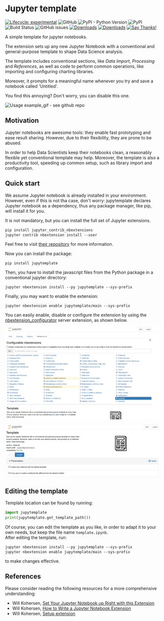 # Jupyter template

[![Lifecycle:
experimental](https://img.shields.io/badge/lifecycle-experimental-orange.svg)](https://www.tidyverse.org/lifecycle/#experimental)
![GitHub](https://img.shields.io/github/license/xtreamsrl/jupytemplate)
![PyPI - Python Version](https://img.shields.io/pypi/pyversions/jupytemplate)
![PyPI](https://img.shields.io/pypi/v/jupytemplate)
![Build Status](https://travis-ci.org/xtreamsrl/jupytemplate.svg?branch=master)
![GitHub issues](https://img.shields.io/github/issues/xtreamsrl/jupytemplate)
[![Downloads](https://pepy.tech/badge/jupytemplate)](https://pepy.tech/project/jupytemplate)
[![Downloads](https://pepy.tech/badge/jupytemplate/month)](https://pepy.tech/project/jupytemplate/month)
[![Say Thanks\!](https://img.shields.io/badge/Say%20Thanks-!-1EAEDB.svg)](https://saythanks.io/to/donlelef)


A simple template for jupyter notebooks.

The extension sets up any new Jupyter Notebook 
with a conventional and general-purpose
template to shape Data Science analysis.

The template includes conventional sections,
like *Data Import*, *Processing* and *References*,
as well as code to perform common operations, like
importing and configuring charting libraries. 

Moreover, it prompts for a meaningful name whenever
you try and save a notebook called 'Untitled'. 

You find this annoying? Don't worry, you can disable
this one.

![Usage example_gif - see github repo](docs/jupytemplate.gif)

## Motivation
Jupyter notebooks are awesome tools: they enable fast 
prototyping and ease result sharing. However, due to 
their flexibility, they are prone to be abused. 

In order to help Data Scientists keep their notebooks 
clean, a reasonably flexible yet conventional template
may help. Moreover, the template is also a 
productivity tool, speeding up common setup,
such as library import and configuration.

## Quick start
We assume Jupyter notebook is already installed in your environment.
However, even if this is not tha case, don't worry: jupytemplate
declares Jupyter notebook as a dependency, thus any package manager,
like pip, will install it for you.

It is not mandatory, but you can install the full set of Jupyter 
extensions.
```shell
pip install jupyter_contrib_nbextensions
jupyter contrib nbextension install --user
```
Feel free to visit [their repository](https://github.com/ipython-contrib/jupyter_contrib_nbextensions)
for more information.

Now you can install the package:
```shell
pip install jupytemplate
```
Then, you have to install the javascript files from 
the Python package in a conventional jupyter directory:
```shell
jupyter nbextension install --py jupytemplate --sys-prefix
```
Finally, you may want to enable the extension:
```shell
jupyter nbextension enable jupytemplate/main --sys-prefix
```
You can easily enable, disable or configure the extension
by using the [nbextension_configurator](https://github.com/Jupyter-contrib/jupyter_nbextensions_configurator)
server extension, as shown below.

![Configuration screenshot 1 - see github repo](docs/configuration_1.png)


![Configuration screenshot 2- see github repo](docs/configuration_2.png)


## Editing the template
Template location can be found by running:   
```python
import jupytemplate
print(jupytemplate.get_template_path())
```
Of course, you can edit the template as you like, in order 
to adapt it to your own needs, but keep the file name `template.ipynb`.  
After editing the template, run:
```shell
jupyter nbextension install --py jupytemplate --sys-prefix
jupyter nbextension enable jupytemplate/main --sys-prefix
```
to make changes effective.

## References
Please consider reading the following resources for
a more comprehensive understanding:
- Will Kohersen, [Set Your Jupyter Notebook up Right with this Extension](https://towardsdatascience.com/set-your-jupyter-notebook-up-right-with-this-extension-24921838a332)
- Will Kohersen, [How to Write a Jupyter Notebook Extension](https://towardsdatascience.com/how-to-write-a-jupyter-notebook-extension-a63f9578a38c)
- Will Kohersen, [Setup extension](https://github.com/WillKoehrsen/Data-Analysis/tree/master/setup)